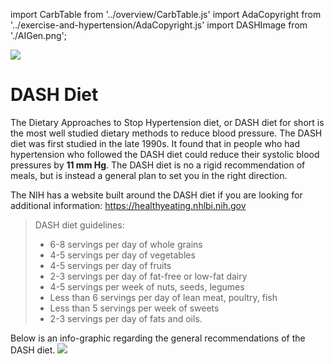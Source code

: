 import CarbTable from '../overview/CarbTable.js'
import AdaCopyright from '../exercise-and-hypertension/AdaCopyright.js'
import DASHImage from './AIGen.png';


<img src={DASHImage} />

# DASH Diet

The Dietary Approaches to Stop Hypertension diet, or DASH diet for short is the most well studied dietary methods to reduce blood pressure. The DASH diet was first studied in the late 1990s. It found that in people who had hypertension who followed the DASH diet could reduce their systolic blood pressures by **11 mm Hg**. The DASH diet is no a rigid recommendation of meals, but is instead a general plan to set you in the right direction.

The NIH has a website built around the DASH diet if you are looking for additional information: https://healthyeating.nhlbi.nih.gov

>DASH diet guidelines:
>- 6-8 servings per day of whole grains
>- 4-5 servings per day of vegetables
>- 4-5 servings per day of fruits
>- 2-3 servings per day of fat-free or low-fat dairy
>- 4-5 servings per week of nuts, seeds, legumes
>- Less than 6 servings per day of lean meat, poultry, fish
>- Less than 5 servings per week of sweets
>- 2-3 servings per day of fats and oils.

Below is an info-graphic regarding the general recommendations of the DASH diet.
![](https://www.nhlbi.nih.gov/sites/default/files/inline-images/DASH%20Easting%20Plan%20Pinterest_V3.jpg)